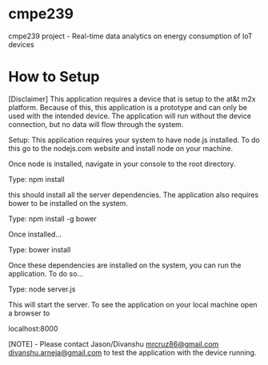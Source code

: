 cmpe239
=======

cmpe239 project - Real-time data analytics on energy consumption of IoT devices

How to Setup
============

[Disclaimer]
This application requires a device that is setup to the at&t m2x platform. 
Because of this, this application is a prototype and can only be used with
the intended device. The application will run without the device connection,
but no data will flow through the system.

Setup:
This application requires your system to have node.js installed. To do this
go to the nodejs.com website and install node on your machine.

Once node is installed, navigate in your console to the root directory.

Type:
npm install

this should install all the server dependencies. The application also requires
bower to be installed on the system.

Type:
npm install -g bower

Once installed...

Type:
bower install

Once these dependencies are installed on the system, you can run the application.
To do so...

Type:
node server.js

This will start the server. To see the application on your local machine open a
browser to

localhost:8000

[NOTE] - Please contact Jason/Divanshu <mrcruz86@gmail.com> <divanshu.arneja@gmail.com> to test the application with 
the device running.
